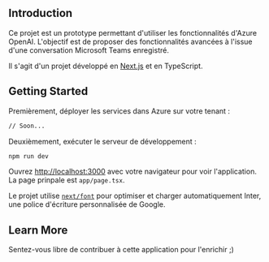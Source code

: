 ## Introduction

Ce projet est un prototype permettant d'utiliser les fonctionnalités d'Azure OpenAI. L'objectif est de proposer des fonctionnalités avancées à l'issue d'une conversation Microsoft Teams enregistré.

Il s'agit d'un projet développé en [Next.js](https://nextjs.org/) et en TypeScript.

## Getting Started

Premièrement, déployer les services dans Azure sur votre tenant :

```bash
// Soon...
```

Deuxièmement, exécuter le serveur de développement :

```bash
npm run dev
```

Ouvrez [http://localhost:3000](http://localhost:3000) avec votre navigateur pour voir l'application. La page prinpale est `app/page.tsx`.

Le projet utilise [`next/font`](https://nextjs.org/docs/basic-features/font-optimization) pour optimiser et charger automatiquement Inter, une police d'écriture personnalisée de Google.

## Learn More

Sentez-vous libre de contribuer à cette application pour l'enrichir ;)